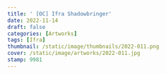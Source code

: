 ```yaml
---
title: ' [OC] Ifra Shadowbringer'
date: 2022-11-14
draft: false
categories: [Artworks]
tags: [Ifra]
thumbnail: /static/image/thumbnails/2022-011.png
cover: /static/image/artworks/2022-011.jpg
stamp: 9981
---
```


